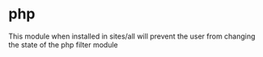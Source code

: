 php
===

This module when installed in sites/all will prevent the user from changing the state of the php filter module
